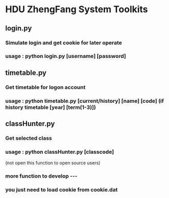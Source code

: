 # HDU ZhengFang System Toolkits

## login.py
### Simulate login and get cookie for later operate
### usage : python login.py [username] [password] 

## timetable.py
### Get timetable for logon account
### usage : python timetable.py [current/history] [name] [code] (if history timetable [year] [term(1-3)])

## classHunter.py
### Get selected class
### usage : python classHunter.py [classcode]
(not open this function to open source users)

### more function to develop ---
### you just need to load cookie from cookie.dat
